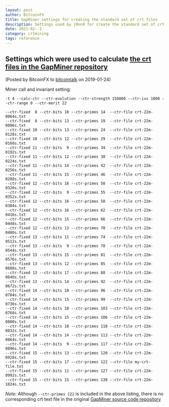 ```yaml
---
layout: post
author: BitcoinFX
title: GapMiner settings for creating the standard set of crt files
description: Settings used by j0nn9 for create the standard set of crt files
date: 2021-02--2
category: crtmining
tags: reference
---
```



## Settings which were used to calculate [the crt files in the GapMiner repository](https://github.com/gapcoin-project/GapMiner/tree/master/crt)


(Posted by BitcoinFX to [bitcointalk](https://bitcointalk.org/index.php?topic=822498.msg49404402#msg49404402) on 2019-01-24)

Miner call and invariant setting:

```
-t 4 --calc-ctr --ctr-evolution --ctr-strength 150000 --ctr-ivs 1000 --ctr-range 0 --ctr-merit 22
```

```none
--ctr-fixed  8 --ctr-bits 10 --ctr-primes 14  --ctr-file crt-22m-0064s.txt
--ctr-fixed  8 --ctr-bits 13 --ctr-primes 19  --ctr-file crt-22m-0096s.txt
--ctr-fixed 10 --ctr-bits 13 --ctr-primes 24  --ctr-file crt-22m-0128s.txt
--ctr-fixed 10 --ctr-bits 12 --ctr-primes 29  --ctr-file crt-22m-0160s.txt
--ctr-fixed 11 --ctr-bits  9 --ctr-primes 34  --ctr-file crt-22m-0192s.txt
--ctr-fixed 11 --ctr-bits 12 --ctr-primes 38  --ctr-file crt-22m-0224s.txt
--ctr-fixed 11 --ctr-bits 14 --ctr-primes 42  --ctr-file crt-22m-0256s.txt
--ctr-fixed 11 --ctr-bits 15 --ctr-primes 46  --ctr-file crt-22m-0288s.txt
--ctr-fixed 12 --ctr-bits 16 --ctr-primes 50  --ctr-file crt-22m-0320s.txt
--ctr-fixed 12 --ctr-bits  9 --ctr-primes 55  --ctr-file crt-22m-0352s.txt
--ctr-fixed 12 --ctr-bits 16 --ctr-primes 58  --ctr-file crt-22m-0384s.txt
--ctr-fixed 12 --ctr-bits 16 --ctr-primes 62  --ctr-file crt-22m-0416s.txt
--ctr-fixed 12 --ctr-bits 15 --ctr-primes 66  --ctr-file crt-22m-0448s.txt
--ctr-fixed 12 --ctr-bits 13 --ctr-primes 70  --ctr-file crt-22m-0480s.txt
--ctr-fixed 13 --ctr-bits 11 --ctr-primes 74  --ctr-file crt-22m-0512s.txt
--ctr-fixed 13 --ctr-bits  9 --ctr-primes 78  --ctr-file crt-22m-0544s.txt
--ctr-fixed 13 --ctr-bits 15 --ctr-primes 81  --ctr-file crt-22m-0576s.txt
--ctr-fixed 13 --ctr-bits 12 --ctr-primes 85  --ctr-file crt-22m-0608s.txt
--ctr-fixed 13 --ctr-bits 17 --ctr-primes 88  --ctr-file crt-22m-0640s.txt
--ctr-fixed 13 --ctr-bits 14 --ctr-primes 92  --ctr-file crt-22m-0672s.txt
--ctr-fixed 14 --ctr-bits 10 --ctr-primes 96  --ctr-file crt-22m-0704s.txt
--ctr-fixed 14 --ctr-bits 15 --ctr-primes 99  --ctr-file crt-22m-0736s.txt
--ctr-fixed 14 --ctr-bits 10 --ctr-primes 103 --ctr-file crt-22m-0768s.txt
--ctr-fixed 14 --ctr-bits 15 --ctr-primes 106 --ctr-file crt-22m-0800s.txt
--ctr-fixed 14 --ctr-bits 10 --ctr-primes 110 --ctr-file crt-22m-0832s.txt
--ctr-fixed 14 --ctr-bits 14 --ctr-primes 113 --ctr-file crt-22m-0864s.txt
--ctr-fixed 14 --ctr-bits  9 --ctr-primes 117 --ctr-file crt-22m-0896s.txt
--ctr-fixed 15 --ctr-bits 13 --ctr-primes 120 --ctr-file crt-22m-0928s.txt
--ctr-fixed 15 --ctr-bits 17 --ctr-primes 122 --ctr-file my-crt-file.txt
--ctr-fixed 15 --ctr-bits 11 --ctr-primes 127 --ctr-file crt-22m-0992s.txt
--ctr-fixed 15 --ctr-bits 15 --ctr-primes 130 --ctr-file crt-22m-1024s.txt
```

*Note:* Although `--ctr-primes 122` is included in the above listing, there is no corresponding crt text file in the original [GapMiner source code repository](https://github.com/gapcoin/GapMiner/tree/master/crt)

